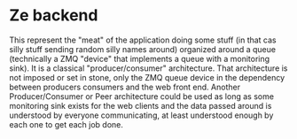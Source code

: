 # Ze backend

This represent the "meat" of the application doing some stuff (in that cas silly stuff sending random silly names around) organized around a queue
 (technically a ZMQ "device" that implements a queue with a monitoring sink).
 It is a classical "producer/consumer" architecture.
 That architecture is not imposed or set in stone, only the ZMQ queue device in the dependency between producers consumers and the web front end.
 Another Producer/Consumer or Peer architecture could be used as long as some monitoring sink exists for the web clients and the data passed around is
 understood by everyone communicating, at least understood enough by each one to get each job done.